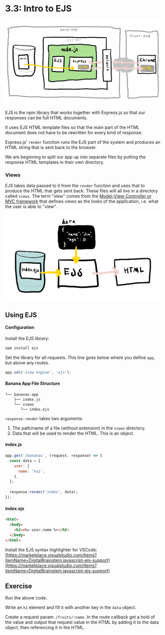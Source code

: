 # 3.3: Intro to EJS

![](../../.gitbook/assets/ejs.jpg)

EJS is the npm library that works together with Express.js so that our responses can be full HTML documents.

It uses EJS HTML template files so that the main part of the HTML document does not have to be rewritten for every kind of response.

Express.js' `render` function runs the EJS part of the system and produces an HTML string that is sent back to the browser.

We are beginning to split our app up into separate files by putting the response HTML templates in their own directory.

### Views

EJS takes data passed to it from the `render` function and uses that to produce the HTML that gets sent back. These files will all live in a directory called `views`. The term "view" comes from the [Model-View-Controller or MVC framework](https://en.wikipedia.org/wiki/Model%E2%80%93view%E2%80%93controller) that defines views as the looks of the application, i.e. what the user is able to "view".

![](../../.gitbook/assets/ejs2.jpg)

## Using EJS

#### Configuration

Install the EJS library:

```sh
npm install ejs
```

Set the library for all requests. This line goes below where you define `app`, but above any routes.

```js
app.set('view engine', 'ejs');
```

#### Banana App File Structure

```text
└── bananas-app
    ├── index.js
    └── views
       └── index.ejs
```

`response.render` takes two arguments.

1. The path/name of a file \(without extension\) in the `views` directory.
2. Data that will be used to render the HTML. This is an object.

#### index.js

```javascript
app.get('/bananas', (request, response) => {
  const data = {
    user: {
      name: 'kai',
    },
  };

  response.render('index', data);
});
```

#### index.ejs

```html
<html>
  <body>
    <h2><%= user.name %></h2>
  </body>
</html>
```

Install the EJS syntax highlighter for VSCode: [https://marketplace.visualstudio.com/items?itemName=DigitalBrainstem.javascript-ejs-support](https://marketplace.visualstudio.com/items?itemName=DigitalBrainstem.javascript-ejs-support)

## Exercise

Run the above code.

Write an `h1` element and fill it with another key in the `data` object.

Create a request param: `/fruits/:name`. In the route callback get a hold of the value and output that request value in the HTML by adding it to the data object, then referencing it in the HTML.
